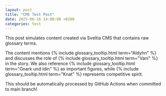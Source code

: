 ```yaml
---
layout: post
title: "CMS Test Post"
date: 2025-06-16 14:00:00 +0200
categories: test
---
```


This post simulates content created via Sveltia CMS that contains raw glossary terms.

The content mentions {% include glossary_tooltip.html term="Aldyhn" %} and discusses the role of {% include glossary_tooltip.html term="Vani" %} in the story. We also reference {% include glossary_tooltip.html term="Gnark und Idin" %} as important figures, while {% include glossary_tooltip.html term="Knat" %} represents competitive spirit.

This should be automatically processed by GitHub Actions when committed to main branch!

